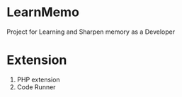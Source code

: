 # LearnMemo
Project for Learning and Sharpen memory as a Developer
# Extension
1. PHP extension
2. Code Runner
